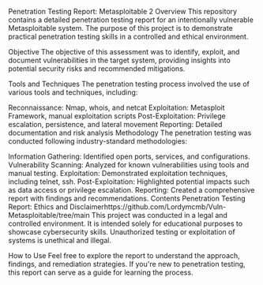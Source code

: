 Penetration Testing Report: Metasploitable 2
Overview
This repository contains a detailed penetration testing report for an intentionally vulnerable Metasploitable system. The purpose of this project is to demonstrate practical penetration testing skills in a controlled and ethical environment.

Objective
The objective of this assessment was to identify, exploit, and document vulnerabilities in the target system, providing insights into potential security risks and recommended mitigations.

Tools and Techniques
The penetration testing process involved the use of various tools and techniques, including:

Reconnaissance: Nmap, whois, and netcat
Exploitation: Metasploit Framework, manual exploitation scripts
Post-Exploitation: Privilege escalation, persistence, and lateral movement
Reporting: Detailed documentation and risk analysis
Methodology
The penetration testing was conducted following industry-standard methodologies:

Information Gathering: Identified open ports, services, and configurations.
Vulnerability Scanning: Analyzed for known vulnerabilities using tools and manual testing.
Exploitation: Demonstrated exploitation techniques, including telnet, ssh.
Post-Exploitation: Highlighted potential impacts such as data access or privilege escalation.
Reporting: Created a comprehensive report with findings and recommendations.
Contents
Penetration Testing Report: 
Ethics and Disclaimerhttps://github.com/Lordymcmb/Vuln-Metasploitable/tree/main
This project was conducted in a legal and controlled environment. It is intended solely for educational purposes to showcase cybersecurity skills. Unauthorized testing or exploitation of systems is unethical and illegal.

How to Use
Feel free to explore the report to understand the approach, findings, and remediation strategies. If you're new to penetration testing, this report can serve as a guide for learning the process.

